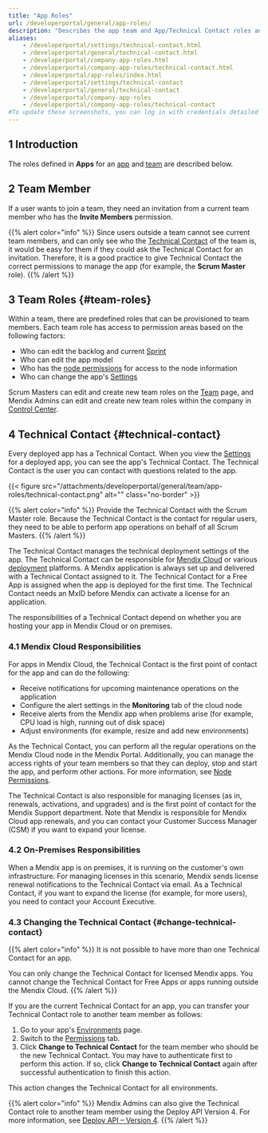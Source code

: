 ```yaml
---
title: "App Roles"
url: /developerportal/general/app-roles/
description: "Describes the app team and App/Technical Contact roles and permissions within the Mendix Platform."
aliases:
    - /developerportal/settings/technical-contact.html
    - /developerportal/general/technical-contact.html
    - /developerportal/company-app-roles.html
    - /developerportal/company-app-roles/technical-contact.html
    - /developerportal/app-roles/index.html
    - /developerportal/settings/technical-contact
    - /developerportal/general/technical-contact
    - /developerportal/company-app-roles
    - /developerportal/company-app-roles/technical-contact
#To update these screenshots, you can log in with credentials detailed in How to Update Screenshots Using Team Apps.
---
```


## 1 Introduction

The roles defined in **Apps** for an [app](/developerportal/#my-apps) and [team](/developerportal/general/team/) are described below.

## 2 Team Member

If a user wants to join a team, they need an invitation from a current team member who has the **Invite Members** permission.

{{% alert color="info" %}}
Since users outside a team cannot see current team members, and can only see who the [Technical Contact](#technical-contact) of the team is, it would be easy for them if they could ask the Technical Contact for an invitation. Therefore, it is a good practice to give Technical Contact the correct permissions to manage the app (for example, the **Scrum Master** role).
{{% /alert %}}

## 3 Team Roles {#team-roles}

Within a team, there are predefined roles that can be provisioned to team members. Each team role has access to permission areas based on the following factors:

* Who can edit the backlog and current [Sprint](/developerportal/project-management/epics/planning/)
* Who can edit the app model
* Who has the [node permissions](/developerportal/deploy/node-permissions/) for access to the node information
* Who can change the app's [Settings](/developerportal/collaborate/general-settings/)

Scrum Masters can edit and create new team roles on the [Team](/developerportal/general/team/) page, and Mendix Admins can edit and create new team roles within the company in [Control Center](/control-center/).

## 4 Technical Contact {#technical-contact}

Every deployed app has a Technical Contact. When you view the [Settings](/developerportal/collaborate/general-settings/#general) for a deployed app, you can see the app's Technical Contact. The Technical Contact is the user you can contact with questions related to the app. 

{{< figure src="/attachments/developerportal/general/team/app-roles/technical-contact.png" alt="" class="no-border" >}}

{{% alert color="info" %}}
Provide the Technical Contact with the Scrum Master role. Because the Technical Contact is the contact for regular users, they need to be able to perform app operations on behalf of all Scrum Masters.
{{% /alert %}}

The Technical Contact manages the technical deployment settings of the app. The Technical Contact can be responsible for [Mendix Cloud](/developerportal/deploy/mendix-cloud-deploy/) or various [deployment](/deployment/) platforms. A Mendix application is always set up and delivered with a Technical Contact assigned to it. The Technical Contact for a Free App is assigned when the app is deployed for the first time. The Technical Contact needs an MxID before Mendix can activate a license for an application.

The responsibilities of a Technical Contact depend on whether you are hosting your app in Mendix Cloud or on premises.

### 4.1 Mendix Cloud Responsibilities

For apps in Mendix Cloud, the Technical Contact is the first point of contact for the app and can do the following:

* Receive notifications for upcoming maintenance operations on the application
* Configure the alert settings in the **Monitoring** tab of the cloud node
* Receive alerts from the Mendix app when problems arise (for example, CPU load is high, running out of disk space)
* Adjust environments (for example, resize and add new environments) 

As the Technical Contact, you can perform all the regular operations on the Mendix Cloud node in the Mendix Portal. Additionally, you can manage the access rights of your team members so that they can deploy, stop and start the app, and perform other actions. For more information, see [Node Permissions](/developerportal/deploy/node-permissions/).

The Technical Contact is also responsible for managing licenses (as in, renewals, activations, and upgrades) and is the first point of contact for the Mendix Support department. Note that Mendix is responsible for Mendix Cloud app renewals, and you can contact your Customer Success Manager (CSM) if you want to expand your license.

### 4.2 On-Premises Responsibilities

When a Mendix app is on premises, it is running on the customer's own infrastructure. For managing licenses in this scenario, Mendix sends license renewal notifications to the Technical Contact via email. As a Technical Contact, if you want to expand the license (for example, for more users), you need to contact your Account Executive.

### 4.3 Changing the Technical Contact {#change-technical-contact}

{{% alert color="info" %}}
It is not possible to have more than one Technical Contact for an app.

You can only change the Technical Contact for licensed Mendix apps. You cannot change the Technical Contact for Free Apps or apps running outside the Mendix Cloud.
{{% /alert %}}

If you are the current Technical Contact for an app, you can transfer your Technical Contact role to another team member as follows:

1. Go to your app's [Environments](/developerportal/deploy/environments/) page.
2. Switch to the [Permissions](/developerportal/deploy/environments/#permissions) tab.
3. Click **Change to Technical Contact** for the team member who should be the new Technical Contact. You may have to authenticate first to perform this action. If so, click **Change to Technical Contact** again after successful authentication to finish this action.

This action changes the Technical Contact for all environments.

{{% alert color="info" %}}
Mendix Admins can also give the Technical Contact role to another team member using the Deploy API Version 4. For more information, see [Deploy API – Version 4](/apidocs-mxsdk/apidocs/deploy-api-4/).
{{% /alert %}}
